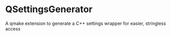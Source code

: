 # QSettingsGenerator
A qmake extension to generate a C++ settings wrapper for easier, stringless access
